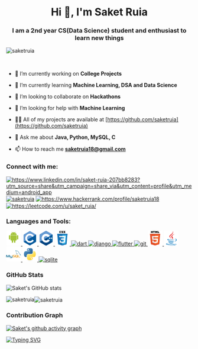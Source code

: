 <h1 align="center">Hi 👋, I'm Saket Ruia</h1>
<h3 align="center">I am a 2nd year CS(Data Science) student and enthusiast to learn new things</h3>

<p align="left"> <img src="https://komarev.com/ghpvc/?username=saketruia&label=Profile%20views&color=0e75b6&style=flat" alt="saketruia" /> </p>

<p align="left"> <a href="https://twitter.com/" target="blank"><img src="https://img.shields.io/twitter/follow/?logo=twitter&style=for-the-badge" alt="" /></a> </p>

- 🔭 I’m currently working on **College Projects**

- 🌱 I’m currently learning **Machine Learning, DSA and Data Science**

- 👯 I’m looking to collaborate on **Hackathons**

- 🤝 I’m looking for help with **Machine Learning**

- 👨‍💻 All of my projects are available at [https://github.com/saketruia](https://github.com/saketruia)

- 💬 Ask me about **Java, Python, MySQL, C**

- 📫 How to reach me **saketruia18@gmail.com**

<h3 align="left">Connect with me:</h3>
<p align="left">
<a href="https://linkedin.com/in/https://www.linkedin.com/in/saket-ruia-207bb8283?utm_source=share&utm_campaign=share_via&utm_content=profile&utm_medium=android_app" target="blank"><img align="center" src="https://raw.githubusercontent.com/rahuldkjain/github-profile-readme-generator/master/src/images/icons/Social/linked-in-alt.svg" alt="https://www.linkedin.com/in/saket-ruia-207bb8283?utm_source=share&utm_campaign=share_via&utm_content=profile&utm_medium=android_app" height="30" width="40" /></a>
<a href="https://instagram.com/saketruia" target="blank"><img align="center" src="https://raw.githubusercontent.com/rahuldkjain/github-profile-readme-generator/master/src/images/icons/Social/instagram.svg" alt="saketruia" height="30" width="40" /></a>
<a href="https://www.hackerrank.com/https://www.hackerrank.com/profile/saketruia18" target="blank"><img align="center" src="https://raw.githubusercontent.com/rahuldkjain/github-profile-readme-generator/master/src/images/icons/Social/hackerrank.svg" alt="https://www.hackerrank.com/profile/saketruia18" height="30" width="40" /></a>
<a href="https://www.leetcode.com/https://leetcode.com/u/saket_ruia/" target="blank"><img align="center" src="https://raw.githubusercontent.com/rahuldkjain/github-profile-readme-generator/master/src/images/icons/Social/leet-code.svg" alt="https://leetcode.com/u/saket_ruia/" height="30" width="40" /></a>
</p>

<h3 align="left">Languages and Tools:</h3>
<p align="left"> <a href="https://developer.android.com" target="_blank" rel="noreferrer"> <img src="https://raw.githubusercontent.com/devicons/devicon/master/icons/android/android-original-wordmark.svg" alt="android" width="40" height="40"/> </a> <a href="https://www.cprogramming.com/" target="_blank" rel="noreferrer"> <img src="https://raw.githubusercontent.com/devicons/devicon/master/icons/c/c-original.svg" alt="c" width="40" height="40"/> </a> <a href="https://www.w3schools.com/cpp/" target="_blank" rel="noreferrer"> <img src="https://raw.githubusercontent.com/devicons/devicon/master/icons/cplusplus/cplusplus-original.svg" alt="cplusplus" width="40" height="40"/> </a> <a href="https://www.w3schools.com/css/" target="_blank" rel="noreferrer"> <img src="https://raw.githubusercontent.com/devicons/devicon/master/icons/css3/css3-original-wordmark.svg" alt="css3" width="40" height="40"/> </a> <a href="https://dart.dev" target="_blank" rel="noreferrer"> <img src="https://www.vectorlogo.zone/logos/dartlang/dartlang-icon.svg" alt="dart" width="40" height="40"/> </a> <a href="https://www.djangoproject.com/" target="_blank" rel="noreferrer"> <img src="https://cdn.worldvectorlogo.com/logos/django.svg" alt="django" width="40" height="40"/> </a> <a href="https://flutter.dev" target="_blank" rel="noreferrer"> <img src="https://www.vectorlogo.zone/logos/flutterio/flutterio-icon.svg" alt="flutter" width="40" height="40"/> </a> <a href="https://git-scm.com/" target="_blank" rel="noreferrer"> <img src="https://www.vectorlogo.zone/logos/git-scm/git-scm-icon.svg" alt="git" width="40" height="40"/> </a> <a href="https://www.w3.org/html/" target="_blank" rel="noreferrer"> <img src="https://raw.githubusercontent.com/devicons/devicon/master/icons/html5/html5-original-wordmark.svg" alt="html5" width="40" height="40"/> </a> <a href="https://www.java.com" target="_blank" rel="noreferrer"> <img src="https://raw.githubusercontent.com/devicons/devicon/master/icons/java/java-original.svg" alt="java" width="40" height="40"/> </a> <a href="https://www.mysql.com/" target="_blank" rel="noreferrer"> <img src="https://raw.githubusercontent.com/devicons/devicon/master/icons/mysql/mysql-original-wordmark.svg" alt="mysql" width="40" height="40"/> </a> <a href="https://www.python.org" target="_blank" rel="noreferrer"> <img src="https://raw.githubusercontent.com/devicons/devicon/master/icons/python/python-original.svg" alt="python" width="40" height="40"/> </a> <a href="https://www.sqlite.org/" target="_blank" rel="noreferrer"> <img src="https://www.vectorlogo.zone/logos/sqlite/sqlite-icon.svg" alt="sqlite" width="40" height="40"/> </a> </p>

### GitHub Stats
![Saket's GitHub stats](https://github-readme-stats.vercel.app/api?username=saketruia&show_icons=true&theme=merko&rank_icon=percentile&api_domain=wakatime.com)


<p><img align="left" src="https://github-readme-stats.vercel.app/api/top-langs?username=saketruia&show_icons=true&locale=en&layout=compact&theme=merko&rank" alt="saketruia" /></p>


<p><img align="center" src="https://github-readme-streak-stats.herokuapp.com/?user=saketruia&theme=merko&rank" alt="saketruia" /></p>

### Contribution Graph
[![Saket's github activity graph](https://github-readme-activity-graph.vercel.app/graph?username=saketruia&theme=github-compact)](https://github.com/ashutosh00710/github-readme-activity-graph)


[![Typing SVG](https://readme-typing-svg.herokuapp.com?font=Fira+Code&pause=1000&color=F7F7F7FF&background=FF000000&center=true&vCenter=true&random=false&width=1000&height=140&lines=Thank+you)](https://git.io/typing-svg)
